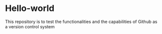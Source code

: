 # Hello-world
This repository is to test the functionalities and the capabilities of Github as a version control system
